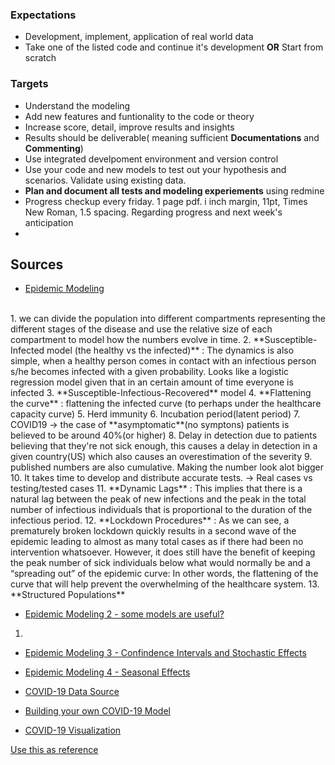 ### Expectations
- Development, implement, application of real world data
- Take one of the listed code and continue it's development **OR** Start from scratch

### Targets
- Understand the modeling
- Add new features and funtionality to the code or theory
- Increase score, detail, improve results and insights 
- Results should be deliverable( meaning sufficient **Documentations** and **Commenting**)
- Use integrated develpoment environment and version control
- Use your code and new models to test out your hypothesis and scenarios. Validate using existing data.
- **Plan and document all tests and modeling experiements** using redmine
- Progress checkup every friday. 1 page pdf. i inch margin, 11pt, Times New Roman, 1.5 spacing. Regarding progress and next week's anticipation
- 

## Sources 
- [Epidemic Modeling](https://medium.com/data-for-science/epidemic-modeling-101-or-why-your-covid19-exponential-fits-are-wrong-97aa50c55f8)
<br>
1. we can divide the population into different compartments representing the different stages of the disease and use the relative size of each compartment to model how the numbers evolve in time.
2. **Susceptible-Infected model (the healthy vs the infected)** : The dynamics is also simple, when a healthy person comes in contact with an infectious person s/he becomes infected with a given probability. Looks like a logistic regression model given that in an certain amount of time everyone is infected
3. **Susceptible-Infectious-Recovered** model
4. **Flattening the curve** : flattening the infected curve (to perhaps under the healthcare capacity curve)
5. Herd immunity
6. Incubation period(latent period)
7. COVID19 -> the case of **asymptomatic**(no symptons) patients is believed to be around 40%(or higher)
8. Delay in detection due to patients believing that they're not sick enough, this causes a delay in detection in a given country(US) which also causes an overestimation of the severity
9. published numbers are also cumulative. Making the number look alot bigger
10. It takes time to develop and distribute accurate tests. -> Real cases vs testing/tested cases
11. **Dynamic Lags** : This implies that there is a natural lag between the peak of new infections and the peak in the total number of infectious individuals that is proportional to the duration of the infectious period.
12. **Lockdown Procedures** : As we can see, a prematurely broken lockdown quickly results in a second wave of the epidemic leading to almost as many total cases as if there had been no intervention whatsoever. However, it does still have the benefit of keeping the peak number of sick individuals below what would normally be and a “spreading out” of the epidemic curve: In other words, the flattening of the curve that will help prevent the overwhelming of the healthcare system.
13. **Structured Populations** 

- [Epidemic Modeling 2 - some models are useful?](https://medium.com/data-for-science/epidemic-modeling-102-all-covid-19-models-are-wrong-but-some-are-useful-c81202cc6ee9)

1. 


- [Epidemic Modeling 3 - Confindence Intervals and Stochastic Effects](https://medium.com/data-for-science/epidemic-modeling-103-adding-confidence-intervals-and-stochastic-effects-to-your-covid-19-models-be618b995d6b)

- [Epidemic Modeling 4 - Seasonal Effects](https://medium.com/data-for-science/epidemic-modeling-104-impact-of-seasonal-effects-on-covid-19-16a1b14056f)


- [COVID-19 Data Source](https://www.kaggle.com/lisphilar/covid-19-data-with-sir-model)

- [Building your own COVID-19 Model](https://towardsdatascience.com/building-your-own-covid-19-epidemic-simple-model-using-python-e39788fbda55)

- [COVID-19 Visualization](https://towardsdatascience.com/visualise-covid-19-case-data-using-python-dash-and-plotly-e58feb34f70f)

[Use this as reference](#https://github.com/a2975667/QV-app)


